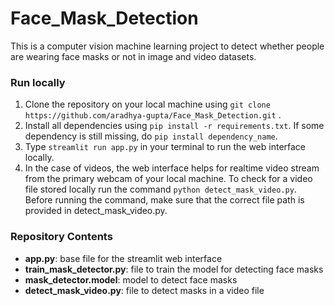 # Face_Mask_Detection
This is a computer vision machine learning project to detect whether people are wearing face masks or not in image and video datasets.

### Run locally
1. Clone the repository on your local machine using `git clone https://github.com/aradhya-gupta/Face_Mask_Detection.git` .
2. Install all dependencies using `pip install -r requirements.txt`. If some dependency is still missing, do `pip install dependency_name`.
3. Type `streamlit run app.py` in your terminal to run the web interface locally.
4. In the case of videos, the web interface helps for realtime video stream from the primary webcam of your local machine. To check for a video file stored locally run the command `python detect_mask_video.py`. Before running the command, make sure that the correct file path is provided in detect_mask_video.py.

### Repository Contents
- **app.py**: base file for the streamlit web interface
- **train_mask_detector.py**: file to train the model for detecting face masks
- **mask_detector.model**: model to detect face masks
- **detect_mask_video.py**: file to detect masks in a video file
